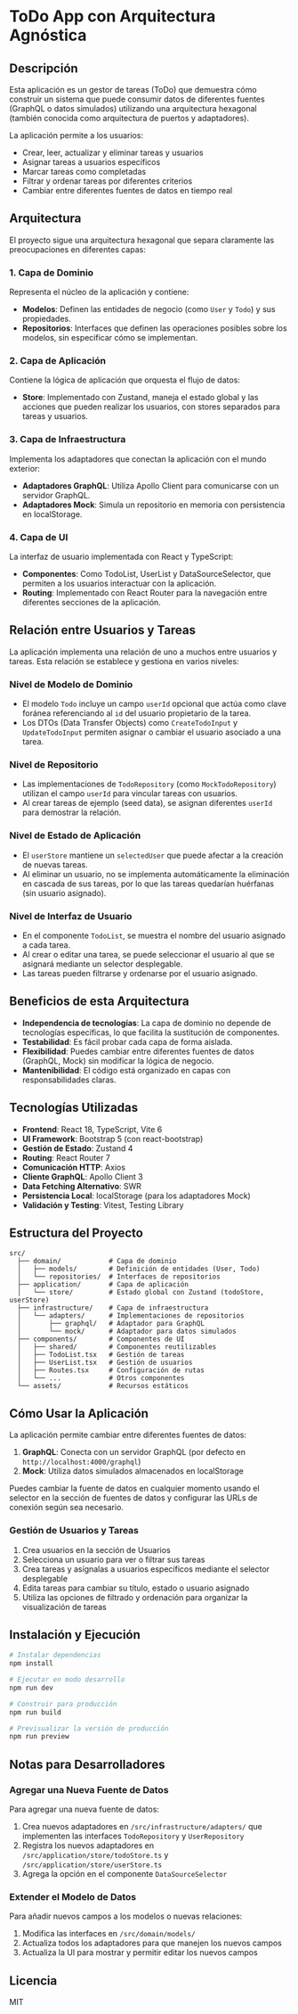 # ToDo App con Arquitectura Agnóstica

## Descripción

Esta aplicación es un gestor de tareas (ToDo) que demuestra cómo construir un sistema que puede consumir datos de diferentes fuentes (GraphQL o datos simulados) utilizando una arquitectura hexagonal (también conocida como arquitectura de puertos y adaptadores).

La aplicación permite a los usuarios:
- Crear, leer, actualizar y eliminar tareas y usuarios
- Asignar tareas a usuarios específicos
- Marcar tareas como completadas
- Filtrar y ordenar tareas por diferentes criterios
- Cambiar entre diferentes fuentes de datos en tiempo real

## Arquitectura

El proyecto sigue una arquitectura hexagonal que separa claramente las preocupaciones en diferentes capas:

### 1. Capa de Dominio

Representa el núcleo de la aplicación y contiene:

- **Modelos**: Definen las entidades de negocio (como `User` y `Todo`) y sus propiedades.
- **Repositorios**: Interfaces que definen las operaciones posibles sobre los modelos, sin especificar cómo se implementan.

### 2. Capa de Aplicación

Contiene la lógica de aplicación que orquesta el flujo de datos:

- **Store**: Implementado con Zustand, maneja el estado global y las acciones que pueden realizar los usuarios, con stores separados para tareas y usuarios.

### 3. Capa de Infraestructura

Implementa los adaptadores que conectan la aplicación con el mundo exterior:

- **Adaptadores GraphQL**: Utiliza Apollo Client para comunicarse con un servidor GraphQL.
- **Adaptadores Mock**: Simula un repositorio en memoria con persistencia en localStorage.

### 4. Capa de UI

La interfaz de usuario implementada con React y TypeScript:

- **Componentes**: Como TodoList, UserList y DataSourceSelector, que permiten a los usuarios interactuar con la aplicación.
- **Routing**: Implementado con React Router para la navegación entre diferentes secciones de la aplicación.

## Relación entre Usuarios y Tareas

La aplicación implementa una relación de uno a muchos entre usuarios y tareas. Esta relación se establece y gestiona en varios niveles:

### Nivel de Modelo de Dominio

- El modelo `Todo` incluye un campo `userId` opcional que actúa como clave foránea referenciando al `id` del usuario propietario de la tarea.
- Los DTOs (Data Transfer Objects) como `CreateTodoInput` y `UpdateTodoInput` permiten asignar o cambiar el usuario asociado a una tarea.

### Nivel de Repositorio

- Las implementaciones de `TodoRepository` (como `MockTodoRepository`) utilizan el campo `userId` para vincular tareas con usuarios.
- Al crear tareas de ejemplo (seed data), se asignan diferentes `userId` para demostrar la relación.

### Nivel de Estado de Aplicación

- El `userStore` mantiene un `selectedUser` que puede afectar a la creación de nuevas tareas.
- Al eliminar un usuario, no se implementa automáticamente la eliminación en cascada de sus tareas, por lo que las tareas quedarían huérfanas (sin usuario asignado).

### Nivel de Interfaz de Usuario

- En el componente `TodoList`, se muestra el nombre del usuario asignado a cada tarea.
- Al crear o editar una tarea, se puede seleccionar el usuario al que se asignará mediante un selector desplegable.
- Las tareas pueden filtrarse y ordenarse por el usuario asignado.

## Beneficios de esta Arquitectura

- **Independencia de tecnologías**: La capa de dominio no depende de tecnologías específicas, lo que facilita la sustitución de componentes.
- **Testabilidad**: Es fácil probar cada capa de forma aislada.
- **Flexibilidad**: Puedes cambiar entre diferentes fuentes de datos (GraphQL, Mock) sin modificar la lógica de negocio.
- **Mantenibilidad**: El código está organizado en capas con responsabilidades claras.

## Tecnologías Utilizadas

- **Frontend**: React 18, TypeScript, Vite 6
- **UI Framework**: Bootstrap 5 (con react-bootstrap)
- **Gestión de Estado**: Zustand 4
- **Routing**: React Router 7
- **Comunicación HTTP**: Axios
- **Cliente GraphQL**: Apollo Client 3
- **Data Fetching Alternativo**: SWR
- **Persistencia Local**: localStorage (para los adaptadores Mock)
- **Validación y Testing**: Vitest, Testing Library

## Estructura del Proyecto

```
src/
  ├── domain/            # Capa de dominio
  │   ├── models/        # Definición de entidades (User, Todo)
  │   └── repositories/  # Interfaces de repositorios
  ├── application/       # Capa de aplicación
  │   └── store/         # Estado global con Zustand (todoStore, userStore)
  ├── infrastructure/    # Capa de infraestructura
  │   └── adapters/      # Implementaciones de repositorios
  │       ├── graphql/   # Adaptador para GraphQL
  │       └── mock/      # Adaptador para datos simulados
  ├── components/        # Componentes de UI
  │   ├── shared/        # Componentes reutilizables
  │   ├── TodoList.tsx   # Gestión de tareas
  │   ├── UserList.tsx   # Gestión de usuarios
  │   ├── Routes.tsx     # Configuración de rutas
  │   └── ...            # Otros componentes
  └── assets/            # Recursos estáticos
```

## Cómo Usar la Aplicación

La aplicación permite cambiar entre diferentes fuentes de datos:

1. **GraphQL**: Conecta con un servidor GraphQL (por defecto en `http://localhost:4000/graphql`)
2. **Mock**: Utiliza datos simulados almacenados en localStorage

Puedes cambiar la fuente de datos en cualquier momento usando el selector en la sección de fuentes de datos y configurar las URLs de conexión según sea necesario.

### Gestión de Usuarios y Tareas

1. Crea usuarios en la sección de Usuarios
2. Selecciona un usuario para ver o filtrar sus tareas
3. Crea tareas y asígnalas a usuarios específicos mediante el selector desplegable
4. Edita tareas para cambiar su título, estado o usuario asignado
5. Utiliza las opciones de filtrado y ordenación para organizar la visualización de tareas

## Instalación y Ejecución

```bash
# Instalar dependencias
npm install

# Ejecutar en modo desarrollo
npm run dev

# Construir para producción
npm run build

# Previsualizar la versión de producción
npm run preview
```

## Notas para Desarrolladores

### Agregar una Nueva Fuente de Datos

Para agregar una nueva fuente de datos:

1. Crea nuevos adaptadores en `/src/infrastructure/adapters/` que implementen las interfaces `TodoRepository` y `UserRepository`
2. Registra los nuevos adaptadores en `/src/application/store/todoStore.ts` y `/src/application/store/userStore.ts`
3. Agrega la opción en el componente `DataSourceSelector`

### Extender el Modelo de Datos

Para añadir nuevos campos a los modelos o nuevas relaciones:

1. Modifica las interfaces en `/src/domain/models/`
2. Actualiza todos los adaptadores para que manejen los nuevos campos
3. Actualiza la UI para mostrar y permitir editar los nuevos campos

## Licencia

MIT
